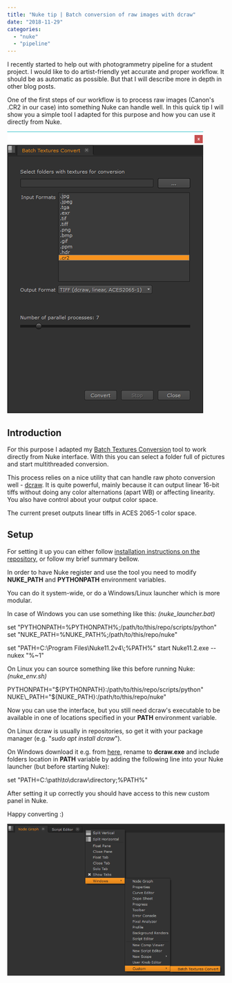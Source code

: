 ```yaml
---
title: "Nuke tip | Batch conversion of raw images with dcraw"
date: "2018-11-29"
categories: 
  - "nuke"
  - "pipeline"
---
```


I recently started to help out with photogrammetry pipeline for a student project. I would like to do artist-friendly yet accurate and proper workflow. It should be as automatic as possible. But that I will describe more in depth in other blog posts.

One of the first steps of our workflow is to process raw images (Canon's .CR2 in our case) into something Nuke can handle well. In this quick tip I will show you a simple tool I adapted for this purpose and how you can use it directly from Nuke.

![screen_nuke](images/screen_nuke.png)

## Introduction

For this purpose I adapted my [Batch Textures Conversion](https://github.com/jtomori/batch_textures_convert/) tool to work directly from Nuke interface. With this you can select a folder full of pictures and start multithreaded conversion.

This process relies on a nice utility that can handle raw photo conversion well - [dcraw](https://www.cybercom.net/~dcoffin/dcraw/). It is quite powerful, mainly because it can output linear 16-bit tiffs without doing any color alternations (apart WB) or affecting linearity. You also have control about your output color space.

The current preset outputs linear tiffs in ACES 2065-1 color space.

## Setup

For setting it up you can either follow [installation instructions on the repository](https://github.com/jtomori/batch_textures_convert/#installation), or follow my brief summary bellow.

In order to have Nuke register and use the tool you need to modify **NUKE\_PATH** and **PYTHONPATH** environment variables.

You can do it system-wide, or do a Windows/Linux launcher which is more modular.

In case of Windows you can use something like this: _(nuke\_launcher.bat)_

set "PYTHONPATH=%PYTHONPATH%;/path/to/this/repo/scripts/python"
set "NUKE\_PATH=%NUKE\_PATH%;/path/to/this/repo/nuke"

set "PATH=C:\\Program Files\\Nuke11.2v4\\;%PATH%"
start Nuke11.2.exe --nukex "%~1"

On Linux you can source something like this before running Nuke: _(nuke\_env.sh)_

PYTHONPATH="${PYTHONPATH}:/path/to/this/repo/scripts/python"
NUKE\_PATH="${NUKE\_PATH}:/path/to/this/repo/nuke"

Now you can use the interface, but you still need dcraw's executable to be available in one of locations specified in your **PATH** environment variable.

On Linux dcraw is usually in repositories, so get it with your package manager (e.g. "_sudo apt install dcraw_").

On Windows download it e.g. from [here](http://www.centrostudiprogressofotografico.it/en/dcraw/), rename to **dcraw.exe** and include folders location in **PATH** variable by adding the following line into your Nuke launcher (but before starting Nuke):

set "PATH=C:\\path\\to\\dcraw\\directory;%PATH%"

After setting it up correctly you should have access to this new custom panel in Nuke.

Happy converting :)

![screen_nuke_pane](images/screen_nuke_pane.png)
